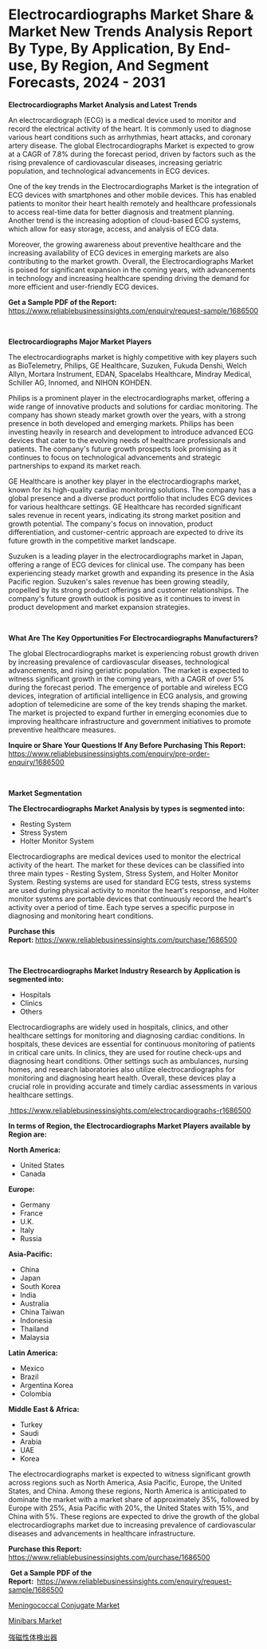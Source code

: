 <p><h1>Electrocardiographs Market Share & Market New Trends Analysis Report By Type, By Application, By End-use, By Region, And Segment Forecasts, 2024 - 2031</h1></p><p><strong>Electrocardiographs Market Analysis and Latest Trends</strong></p>
<p><p>An electrocardiograph (ECG) is a medical device used to monitor and record the electrical activity of the heart. It is commonly used to diagnose various heart conditions such as arrhythmias, heart attacks, and coronary artery disease. The global Electrocardiographs Market is expected to grow at a CAGR of 7.8% during the forecast period, driven by factors such as the rising prevalence of cardiovascular diseases, increasing geriatric population, and technological advancements in ECG devices.</p><p>One of the key trends in the Electrocardiographs Market is the integration of ECG devices with smartphones and other mobile devices. This has enabled patients to monitor their heart health remotely and healthcare professionals to access real-time data for better diagnosis and treatment planning. Another trend is the increasing adoption of cloud-based ECG systems, which allow for easy storage, access, and analysis of ECG data.</p><p>Moreover, the growing awareness about preventive healthcare and the increasing availability of ECG devices in emerging markets are also contributing to the market growth. Overall, the Electrocardiographs Market is poised for significant expansion in the coming years, with advancements in technology and increasing healthcare spending driving the demand for more efficient and user-friendly ECG devices.</p></p>
<p><strong>Get a Sample PDF of the Report:&nbsp;</strong> <a href="https://www.reliablebusinessinsights.com/enquiry/request-sample/1686500">https://www.reliablebusinessinsights.com/enquiry/request-sample/1686500</a></p>
<p>&nbsp;</p>
<p><strong>Electrocardiographs Major Market Players</strong></p>
<p><p>The electrocardiographs market is highly competitive with key players such as BioTelemetry, Philips, GE Healthcare, Suzuken, Fukuda Denshi, Welch Allyn, Mortara Instrument, EDAN, Spacelabs Healthcare, Mindray Medical, Schiller AG, Innomed, and NIHON KOHDEN.</p><p>Philips is a prominent player in the electrocardiographs market, offering a wide range of innovative products and solutions for cardiac monitoring. The company has shown steady market growth over the years, with a strong presence in both developed and emerging markets. Philips has been investing heavily in research and development to introduce advanced ECG devices that cater to the evolving needs of healthcare professionals and patients. The company's future growth prospects look promising as it continues to focus on technological advancements and strategic partnerships to expand its market reach.</p><p>GE Healthcare is another key player in the electrocardiographs market, known for its high-quality cardiac monitoring solutions. The company has a global presence and a diverse product portfolio that includes ECG devices for various healthcare settings. GE Healthcare has recorded significant sales revenue in recent years, indicating its strong market position and growth potential. The company's focus on innovation, product differentiation, and customer-centric approach are expected to drive its future growth in the competitive market landscape.</p><p>Suzuken is a leading player in the electrocardiographs market in Japan, offering a range of ECG devices for clinical use. The company has been experiencing steady market growth and expanding its presence in the Asia Pacific region. Suzuken's sales revenue has been growing steadily, propelled by its strong product offerings and customer relationships. The company's future growth outlook is positive as it continues to invest in product development and market expansion strategies.</p></p>
<p>&nbsp;</p>
<p><strong>What Are The Key Opportunities For Electrocardiographs Manufacturers?</strong></p>
<p><p>The global Electrocardiographs market is experiencing robust growth driven by increasing prevalence of cardiovascular diseases, technological advancements, and rising geriatric population. The market is expected to witness significant growth in the coming years, with a CAGR of over 5% during the forecast period. The emergence of portable and wireless ECG devices, integration of artificial intelligence in ECG analysis, and growing adoption of telemedicine are some of the key trends shaping the market. The market is projected to expand further in emerging economies due to improving healthcare infrastructure and government initiatives to promote preventive healthcare measures.</p></p>
<p><strong>Inquire or Share Your Questions If Any Before Purchasing This Report:</strong> <a href="https://www.reliablebusinessinsights.com/enquiry/pre-order-enquiry/1686500">https://www.reliablebusinessinsights.com/enquiry/pre-order-enquiry/1686500</a></p>
<p>&nbsp;</p>
<p><strong>Market Segmentation</strong></p>
<p><strong>The Electrocardiographs Market Analysis by types is segmented into:</strong></p>
<p><ul><li>Resting System</li><li>Stress System</li><li>Holter Monitor System</li></ul></p>
<p><p>Electrocardiographs are medical devices used to monitor the electrical activity of the heart. The market for these devices can be classified into three main types - Resting System, Stress System, and Holter Monitor System. Resting systems are used for standard ECG tests, stress systems are used during physical activity to monitor the heart's response, and Holter monitor systems are portable devices that continuously record the heart's activity over a period of time. Each type serves a specific purpose in diagnosing and monitoring heart conditions.</p></p>
<p><strong>Purchase this Report:&nbsp;</strong><a href="https://www.reliablebusinessinsights.com/purchase/1686500">https://www.reliablebusinessinsights.com/purchase/1686500</a></p>
<p>&nbsp;</p>
<p><strong>The Electrocardiographs Market Industry Research by Application is segmented into:</strong></p>
<p><ul><li>Hospitals</li><li>Clinics</li><li>Others</li></ul></p>
<p><p>Electrocardiographs are widely used in hospitals, clinics, and other healthcare settings for monitoring and diagnosing cardiac conditions. In hospitals, these devices are essential for continuous monitoring of patients in critical care units. In clinics, they are used for routine check-ups and diagnosing heart conditions. Other settings such as ambulances, nursing homes, and research laboratories also utilize electrocardiographs for monitoring and diagnosing heart health. Overall, these devices play a crucial role in providing accurate and timely cardiac assessments in various healthcare settings.</p></p>
<p><a href="https://www.reliablebusinessinsights.com/electrocardiographs-r1686500">&nbsp;https://www.reliablebusinessinsights.com/electrocardiographs-r1686500</a></p>
<p><strong>In terms of Region, the Electrocardiographs Market Players available by Region are:</strong></p>
<p>
    <p> <strong> North America: </strong>
        <ul>
            <li>United States</li>
            <li>Canada</li>
        </ul>
        </p> 
    <p> <strong> Europe: </strong>
        <ul>
            <li>Germany</li>
            <li>France</li>
            <li>U.K.</li>
            <li>Italy</li>
            <li>Russia</li>
        </ul>
        </p> 
    <p> <strong> Asia-Pacific: </strong>
        <ul>
            <li>China</li>
            <li>Japan</li>
            <li>South Korea</li>
            <li>India</li>
            <li>Australia</li>
            <li>China Taiwan</li>
            <li>Indonesia</li>
            <li>Thailand</li>
            <li>Malaysia</li>
        </ul>
        </p> 
    <p> <strong> Latin America: </strong>
        <ul>
            <li>Mexico</li>
            <li>Brazil</li>
            <li>Argentina Korea</li>
            <li>Colombia</li>
        </ul>
        </p> 
    <p> <strong> Middle East & Africa: </strong>
        <ul>
            <li>Turkey</li>
            <li>Saudi</li>
            <li>Arabia</li>
            <li>UAE</li>
            <li>Korea</li>
        </ul>
    </p>
    </p>
<p><p>The electrocardiographs market is expected to witness significant growth across regions such as North America, Asia Pacific, Europe, the United States, and China. Among these regions, North America is anticipated to dominate the market with a market share of approximately 35%, followed by Europe with 25%, Asia Pacific with 20%, the United States with 15%, and China with 5%. These regions are expected to drive the growth of the global electrocardiographs market due to increasing prevalence of cardiovascular diseases and advancements in healthcare infrastructure.</p></p>
<p><strong>Purchase this Report: </strong><a href="https://www.reliablebusinessinsights.com/purchase/1686500">https://www.reliablebusinessinsights.com/purchase/1686500</a></p>
<p>&nbsp;<strong>Get a Sample PDF of the Report:&nbsp;&nbsp;</strong><a href="https://www.reliablebusinessinsights.com/enquiry/request-sample/1686500">https://www.reliablebusinessinsights.com/enquiry/request-sample/1686500</a></p>
<p><strong></strong></p>
<p><p><a href="https://github.com/mateobossinovero/Market-Research-Report-List-1/blob/main/meningococcal-conjugate-market.md">Meningococcal Conjugate Market</a></p><p><a href="https://github.com/RoccoManning/Market-Research-Report-List-5/blob/main/minibars-market.md">Minibars Market</a></p><p><a href="https://github.com/FredaJerde/Market-Research-Report-List-1/blob/main/7692012178293.md">強磁性体検出器</a></p></p>